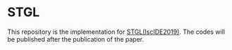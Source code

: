 # STGL
This repository is the implementation for [STGL(IscIDE2019)](https://pan.baidu.com/s/1eGgav83eATj6qTTz7bGALQ).
The codes will be published after the publication of the paper.

